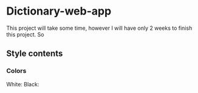 # Dictionary-web-app
This project will take some time, however I will have only 2 weeks to finish this project. So 

## Style contents

### Colors
White: 
Black:
